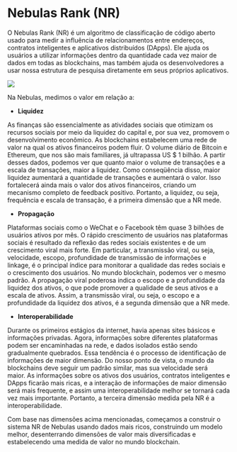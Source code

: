 # Nebulas Rank \(NR\)

O Nebulas Rank (NR) é um algoritmo de classificação de código aberto usado para medir a influência de relacionamentos entre endereços, contratos inteligentes e aplicativos distribuídos (DApps). Ele ajuda os usuários a utilizar informações dentro da quantidade cada vez maior de dados em todas as blockchains, mas também ajuda os desenvolvedores a usar nossa estrutura de pesquisa diretamente em seus próprios aplicativos.

![](https://cdn-images-1.medium.com/max/1600/1*xb-MzFJolGOy8VZvdNBIIQ.jpeg)

Na Nebulas, medimos o valor em relação a:

* **Liquidez**

As finanças são essencialmente as atividades sociais que otimizam os recursos sociais por meio da liquidez do capital e, por sua vez, promovem o desenvolvimento econômico. As blockchains estabelecem uma rede de valor na qual os ativos financeiros podem fluir. O volume diário de Bitcoin e Ethereum, que nos são mais familiares, já ultrapassa US $ 1 bilhão. A partir desses dados, podemos ver que quanto maior o volume de transações e a escala de transações, maior a liquidez. Como conseqüência disso, maior liquidez aumentará a quantidade de transações e aumentará o valor. Isso fortalecerá ainda mais o valor dos ativos financeiros, criando um mecanismo completo de feedback positivo. Portanto, a liquidez, ou seja, frequência e escala de transação, é a primeira dimensão que a NR mede.

* **Propagação**

Plataformas sociais como o WeChat e o Facebook têm quase 3 bilhões de usuários ativos por mês. O rápido crescimento de usuários nas plataformas sociais é resultado da reflexão das redes sociais existentes e de um crescimento viral mais forte. Em particular, a transmissão viral, ou seja, velocidade, escopo, profundidade de transmissão de informações e linkage, é o principal índice para monitorar a qualidade das redes sociais e o crescimento dos usuários. No mundo blockchain, podemos ver o mesmo padrão. A propagação viral poderosa indica o escopo e a profundidade da liquidez dos ativos, o que pode promover a qualidade de seus ativos e a escala de ativos. Assim, a transmissão viral, ou seja, o escopo e a profundidade da liquidez dos ativos, é a segunda dimensão que a NR mede.


* **Interoperabilidade**

Durante os primeiros estágios da internet, havia apenas sites básicos e informações privadas. Agora, informações sobre diferentes plataformas podem ser encaminhadas na rede, e dados isolados estão sendo gradualmente quebrados. Essa tendência é o processo de identificação de informações de maior dimensão. Do nosso ponto de vista, o mundo da blockchains deve seguir um padrão similar, mas sua velocidade será maior. As informações sobre os ativos dos usuários, contratos inteligentes e DApps ficarão mais ricas, e a interação de informações de maior dimensão será mais frequente, e assim uma interoperabilidade melhor se tornará cada vez mais importante. Portanto, a terceira dimensão medida pela NR é a interoperabilidade.

Com base nas dimensões acima mencionadas, começamos a construir o sistema NR de Nebulas usando dados mais ricos, construindo um modelo melhor, desenterrando dimensões de valor mais diversificadas e estabelecendo uma medida de valor no mundo blockchain.